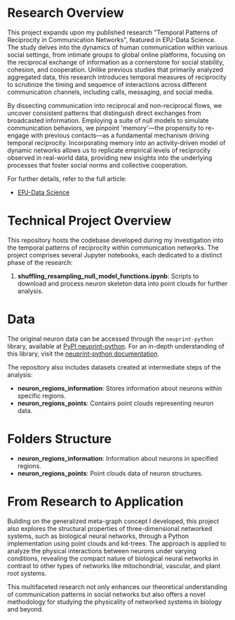 # Research Overview

This project expands upon my published research "Temporal Patterns of Reciprocity in Communication Networks", featured in EPJ-Data Science. The study delves into the dynamics of human communication within various social settings, from intimate groups to global online platforms, focusing on the reciprocal exchange of information as a cornerstone for social stability, cohesion, and cooperation. Unlike previous studies that primarily analyzed aggregated data, this research introduces temporal measures of reciprocity to scrutinize the timing and sequence of interactions across different communication channels, including calls, messaging, and social media.

By dissecting communication into reciprocal and non-reciprocal flows, we uncover consistent patterns that distinguish direct exchanges from broadcasted information. Employing a suite of null models to simulate communication behaviors, we pinpoint 'memory'—the propensity to re-engage with previous contacts—as a fundamental mechanism driving temporal reciprocity. Incorporating memory into an activity-driven model of dynamic networks allows us to replicate empirical levels of reciprocity observed in real-world data, providing new insights into the underlying processes that foster social norms and collective cooperation.

For further details, refer to the full article:
- [EPJ-Data Science](https://epjds.epj.org/articles/epjdata/abs/2023/01/13688_2023_Article_382/13688_2023_Article_382.html)

# Technical Project Overview

This repository hosts the codebase developed during my investigation into the temporal patterns of reciprocity within communication networks. The project comprises several Jupyter notebooks, each dedicated to a distinct phase of the research:

1. **shuffling_resampling_null_model_functions.ipynb**: Scripts to download and process neuron skeleton data into point clouds for further analysis.

# Data

The original neuron data can be accessed through the `neuprint-python` library, available at [PyPI neuprint-python](https://pypi.org/project/neuprint-python/). For an in-depth understanding of this library, visit the [neuprint-python documentation](https://connectome-neuprint.github.io/neuprint-python/docs/index.html).

The repository also includes datasets created at intermediate steps of the analysis:
- **neuron_regions_information**: Stores information about neurons within specific regions.
- **neuron_regions_points**: Contains point clouds representing neuron data.

# Folders Structure

- **neuron_regions_information**: Information about neurons in specified regions.
- **neuron_regions_points**: Point clouds data of neuron structures.

# From Research to Application

Building on the generalized meta-graph concept I developed, this project also explores the structural properties of three-dimensional networked systems, such as biological neural networks, through a Python implementation using point clouds and kd-trees. The approach is applied to analyze the physical interactions between neurons under varying conditions, revealing the compact nature of biological neural networks in contrast to other types of networks like mitochondrial, vascular, and plant root systems.

This multifaceted research not only enhances our theoretical understanding of communication patterns in social networks but also offers a novel methodology for studying the physicality of networked systems in biology and beyond.
